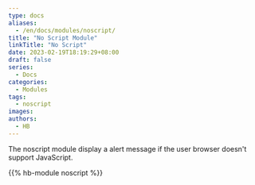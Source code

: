 ```yaml
---
type: docs
aliases:
  - /en/docs/modules/noscript/
title: "No Script Module"
linkTitle: "No Script"
date: 2023-02-19T18:19:29+08:00
draft: false
series:
  - Docs
categories:
  - Modules
tags:
  - noscript
images:
authors:
  - HB
---
```


The noscript module display a alert message if the user browser doesn't support JavaScript.

<!--more-->

{{% hb-module noscript %}}
